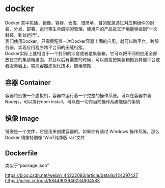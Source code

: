 # docker 
Docker 其中包括，镜像、容器、仓库，很简单，目的就是通过对应用组件的封装、分发、部署、运行等生命周期的管理，使用户的产品及其环境能够做到“一次封装，到处运行”。  
我们使用Docker，只需要配置一次Docker容器上面的应用，就可以跨平台，跨服务器，实现应用程序跨平台间的无缝衔接。  
Docker实际上就相当于一个封闭的沙盒或者是集装箱，它可以把不同的应用全都放在它的集装箱里面，并且以后有需要的时候，可以直接把集装箱搬到其他平台或者服务器上，实现容器虚拟化技术，随用随搬

## 容器 Container
容器特别像一个虚拟机，容器中运行着一个完整的操作系统。可以在容器中装 Nodejs，可以执行npm install，可以做一切你当前操作系统能做的事情

## 镜像 Image
镜像是一个文件，它是用来创建容器的。如果你有装过 Windows 操作系统，那么 Docker 镜像特别像“Win7纯净版.rar”文件

## Dockerfile
类似于“package.json”






https://blog.csdn.net/weixin_44232093/article/details/124297427
https://juejin.cn/post/6844903946234904583